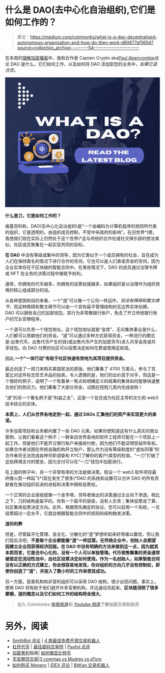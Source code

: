 # 什么是 DAO(去中心化自治组织),它们是如何工作的？

> 原文：<https://medium.com/coinmonks/what-is-a-dao-decentralised-autonomous-organisation-and-how-do-they-work-d80677af5654?source=collection_archive---------54----------------------->

在本周的[理解加密播客](https://tinyurl.com/whatisadao)中，我和合作者 Captain Crypto aka[Paul Abercrombie](https://www.instagram.com/paulabercrombie/)谈论 DAO 是什么，它们如何工作，以及如何将 DAO 添加到您的业务中，*如果它适合您。*

![](img/89134755bf126481d5e3d69b8cbdf340.png)

**什么是刀，它是如何工作的？**

维基百科称，DAO(去中心化自治组织)是“一个由编码为计算机程序的规则所代表的组织，它是透明的，由组织成员控制，不受中央政府的影响”。在旧世界*(嗯，我想我们现在实际上仍然处于这个世界)*这与传统的合作社或社交俱乐部的想法类似，社区成员聚集在一起实现共同的目标。

**在 DAO** 中没有等级或集中的领导，因为它类似于一个成员拥有的社会，旨在成为人们在保持匿名的情况下进行合作的空间。它也可以是人们承诺资金的空间，因为企业实体存在于区块链的智能合同中。在某些情况下，DAO 的成员通过治理令牌或 NFT 在业务的决策过程中被赋予权利。

通常，你拥有的代币越多，你拥有的投票权就越多，如果组织是以治理作为组织效用的核心组成部分的话。

从各种意图和目的来看，一个“道”可以像一个公司一样运作，*但没有障碍和繁文缛节*，而这种障碍和繁文缛节可以由一个具有扁平管理结构的无边界实体创建。DAO 可以拥有自己的加密钱包，其行为非常像银行账户，免去了开立传统银行账户的冗长官僚程序。

一个道可以负责一个钱包地址，这个钱包地址就是“金库”，无论集体事业是什么，人们都可以贡献他们的资金。“道”可以通过多种方式获得资金，一种流行的模式是:出售代币，出售代币产生的钱(或出售代币产生的加密货币)进入共享金库或共享钱包。向 DAO 付费的社区可以投票决定如何花费或使用这些钱。

因此,**一个"一体行动"有助于社区快速有效地为其项目提供资金。**

最近创造了一把刀来购买美国宪法的原版。他们筹集了 4700 万美元，参与了苏富比对这件标志性艺术品的拍卖。令人遗憾的是，他们的出价高于对手，但这是一个很好的例子，说明了一个有着单一焦点和明确定义的结果的集体如何能够快速整合他们的购买力。他们筹集了大部分资金，试图在短短几周内完成收购！

“道”的另一个著名例子是“利益之友”，这是一个旨在成为社区主导的文化和 web3 技术结合的实体。

**本质上，人们从世界各地走到一起，通过 DAOs 汇集他们的资产来实现更大的承诺。**

许多加密项目和业务都内置了一些 DAO 元素。如果你想知道这有什么真实的商业案例，让我们看看这个例子；一群来自世界各地的软件工程师可能在一个项目上一起工作，但是他们不能开立银行账户来接收付款，因为他们不能证明受益所有权。如果合作者试图在传统金融机构开立账户，那么作为没有等级制度的“虚拟同事”的合作者将无法完成各种尽职调查和 KYC(了解你的客户)类型的检查。“一刀”打破了这些跨境支付的壁垒，因为支付可以在“一刀”钱包中加密进行。

在上面的例子中，另一个非常有用的方法是做决策。假设一个 web3 软件项目最终像火箭一样起飞*(现在发生了很多)*DAO 的系统和设置可以允许 DAO 的所有贡献者在推动组织前进的进程和决策中拥有投票权。

一个正常的企业层级就像一个金字塔，领导者做出的决策通过企业向下渗透。相比之下，刀的结构是扁平的。你有一个扁平的层级，没有人负责；集体投票说了算，社区集体投票决定方向。此外，根据预先确定的协议，您可以启用一个系统，一旦投票超过一定水平，它就会根据智能合同中的规则和结构触发决策。

**道的利弊**

但是，尽管扁平化管理、自主化、分散化的“道”梦想听起来好得难以置信，但让我们现实点吧，**不是每个企业都能像“道”一样运营。在传统企业中，创始人会期望因建立企业而获得经济回报。在 DAO 中没有明确的方法来做到这一点，因为就其本质而言，它是去中心化的，没有一个人可以单独管理。代币销售筹集的资金通常被锁定在流动性池中，由社区投票决定如何使用。作为一名创始人，如果智能合同没有以正确的方式建立，你会很容易地发现，你对组织的方向几乎没有控制权，即使你创造了“道”，并投入了数小时的工作来使其成功。**

另一方面，慈善机构和非营利组织可以采用 DAO 结构，很少出现问题。事实上，使用 DAO 将有助于他们避开许多官僚机构，并迅速动员起来。**区块链消除了很多摩擦，道的概念以及它们如何工作的结构将会很大**。

> 加入 Coinmonks [电报频道](https://t.me/coincodecap)和 [Youtube 频道](https://www.youtube.com/c/coinmonks/videos)了解加密交易和投资

# 另外，阅读

*   [SmithBot 评论](https://coincodecap.com/smithbot-review) | [4 款最佳免费开源交易机器人](https://coincodecap.com/free-open-source-trading-bots)
*   [杠杆代币](/coinmonks/leveraged-token-3f5257808b22) | [最佳密码交易所](/coinmonks/crypto-exchange-dd2f9d6f3769) | [Paxful 点评](/coinmonks/paxful-review-4daf2354ab70)
*   [加密套利](/coinmonks/crypto-arbitrage-guide-how-to-make-money-as-a-beginner-62bfe5c868f6)指南| [如何做空比特币](/coinmonks/how-to-short-bitcoin-568a2d0b4ae5)
*   [币安期货交易](https://coincodecap.com/binance-futures-trading)|[3 commas vs Mudrex vs eToro](https://coincodecap.com/mudrex-3commas-etoro)
*   [如何购买 Monero](https://coincodecap.com/buy-monero) | [IDEX 评论](https://coincodecap.com/idex-review) | [BitKan 交易机器人](https://coincodecap.com/bitkan-trading-bot)